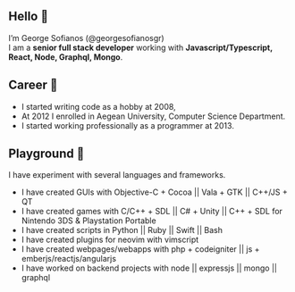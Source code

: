 ##  Hello 👋
I’m George Sofianos (@georgesofianosgr)  
I am a **senior full stack developer** working with **Javascript/Typescript, React, Node, Graphql, Mongo**.

## Career 🌱 
- I started writing code as a hobby at 2008,
- At 2012 I enrolled in Aegean University, Computer Science Department.  
- I started working professionally as a programmer at 2013.

## Playground 🏓
I have experiment with several languages and frameworks. 
  - I have created GUIs with Objective-C + Cocoa || Vala + GTK || C++/JS + QT
  - I have created games with C/C++ + SDL || C# + Unity || C++ + SDL for Nintendo 3DS & Playstation Portable
  - I have created scripts in Python || Ruby || Swift || Bash
  - I have created plugins for neovim with vimscript
  - I have created webpages/webapps with php + codeigniter || js + emberjs/reactjs/angularjs
  - I have worked on backend projects with node || expressjs || mongo || graphql

  
<!---
- 👀 I’m interested in ...
- 🌱 I’m currently learning ...
- 💞️ I’m looking to collaborate on ...
- 📫 How to reach me ...
georgesofianosgr/georgesofianosgr is a ✨ special ✨ repository because its `README.md` (this file) appears on your GitHub profile.
You can click the Preview link to take a look at your changes.
--->
